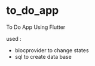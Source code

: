 # to_do_app
To Do App Using Flutter


used :
  - blocprovider to change states 
  - sql to create data base 
